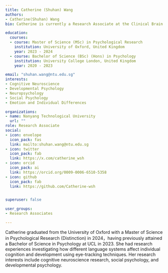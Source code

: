 ```yaml
---
title: Catherine (Shuhan) Wang
authors:
- Catherine(Shuhan) Wang
bio: Catherine is currently a Research Associate at the Clinical Brain Lab. 

education:
  courses:
  - course: Master of Science (MSc) in Psychological Research 
    institution: University of Oxford, United Kingdom
    year: 2023 - 2024
  - course: Bachelor of Science (BSc) (Hons) in Psychology
    institution: University College London, United Kingdom
    year: 2020 - 2023

email: "shuhan.wang@ntu.edu.sg"
interests:
- Cognitive Neuroscience
- Developmental Psychology
- Neuropsychology
- Social Psychology
- Emotion and Individual Differences

organizations:
- name: Nanyang Technological University
  url: ""
role: Research Associate
social:
- icon: envelope
  icon_pack: fas
  link: mailto:shuhan.wang@ntu.edu.sg
- icon: twitter
  icon_pack: fab
  link: https://x.com/catherine_wsh
- icon: orcid
  icon_pack: ai
  link: https://orcid.org/0009-0006-6510-5358
- icon: github
  icon_pack: fab
  link: https://github.com/Catherine-wsh


superuser: false

user_groups:
- Research Associates

---
```


Catherine graduated from the University of Oxford with a Master of Science in Psychological Research (Distinction) in 2024，having previously attained a Bachelor of Science in Psychology at UCL in 2023. 
She had research experiences investigating how different language systems affect individual cognition and development using eye-tracking techniques.
Her research interests include cognitive neuroscience research, social psychology, and developmental psychology.
